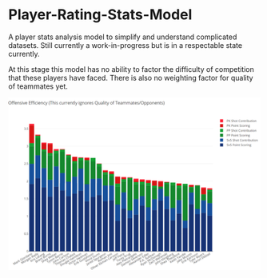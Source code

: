 # Player-Rating-Stats-Model
A player stats analysis model to simplify and understand complicated datasets. Still currently a work-in-progress but is in a respectable state currently.

At this stage this model has no ability to factor the difficulty of competition that these players have faced. There is also no weighting factor for quality of teammates yet.

![Example Photo](https://raw.githubusercontent.com/Jesse34/NHL-Analytics-Rating-Model/master/Analytics%20Model%20Example.png)
